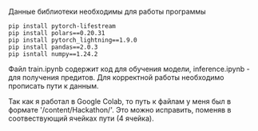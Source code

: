 Данные библиотеки необходимы для работы программы

```b
pip install pytorch-lifestream
pip install polars==0.20.31
pip install pytorch_lightning==1.9.0
pip install pandas==2.0.3
pip isntall numpy==1.24.2
```
Файл train.ipynb содержит код для обучения модели, inference.ipynb - для получения предитов. Для корректной работы необходимо прописать пути к данным.

Так как я работал в Google Colab, то путь к файлам у меня был в формате '/content/Hackathon/'. Это можно исправить, поменяв в соотвествующий ячейках пути (4 ячейка).
